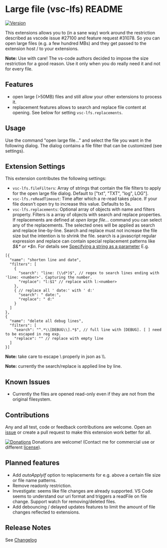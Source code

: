 # Large file (vsc-lfs) README

[![Version](https://vsmarketplacebadge.apphb.com/version/mbehr1.vsc-lfs.svg)](https://marketplace.visualstudio.com/items?itemName=mbehr1.vsc-lfs)

This extensions allows you to (in a sane way) work around the restriction described as vscode issue #27100 and feature request #31078.
So you can open large files (e.g. a few hundred MBs) and they get passed to the extension host / to your extensions.

**Note:** Use with care! The vs-code authors decided to impose the size restriction for a good reason. Use it only when you do really need it and not for every file. 

## Features

- open large (>50MB) files and still allow your other extensions to process it.
- replacement features allows to search and replace file content at opening. See below for setting `vsc-lfs.replacements`.

## Usage

Use the command "open large file..." and select the file you want in the following dialog. The dialog contains a file filter that can be customized (see settings).

## Extension Settings

This extension contributes the following settings:

* `vsc-lfs.fileFilters`: Array of strings that contain the file filters to apply for the open large file dialog. Default to ["txt", "TXT", "log", LOG"].
* `vsc-lfs.reReadTimeout`: Time after which a re-read takes place. If your file doesn't open try to increase this value. Defaults to 5s.
* `vsc-lfs.replacements`: Optional array of objects with name and filters property. Filters is a array of objects with search and replace properties. If replacements are defined at *open large file...* command you can select any of the replacements. The selected ones will be applied as search and replace line-by-line. Search and replace must not increase the file size but the intention is to shrink the file. search is a javascript regular expression and replace can contain special replacement patterns like *$&* or *$n*. For details see [Specifying a string as a parameter](https://developer.mozilla.org/en-US/docs/Web/JavaScript/Reference/Global_Objects/String/replace#Specifying_a_string_as_a_parameter) E.g.
```
[{
  "name": "shorten line and date",
  "filters": [
    {
      "search": "line: (\\d*)$", // regex to search lines ending with 'line: <number>'. Capturing the number.
      "replace": "l:$1" // replace with l:<number>
    },
    { // replace all ' date:' with ' d:'
      "search": " date:",
      "replace": " d:"
    }
  ]
},
{
  "name": "delete all debug lines",
  "filters": [
    "search": "^.*\\[DEBUG\\].*$", // full line with [DEBUG]. [ ] need to be escaped in reg exp.
    "replace": "" // replace with empty line
  ]
}]
```
**Note:**  take care to escape \ properly in json as \\\\.

**Note:**  currently the search/replace is applied line by line.

## Known Issues

* Currently the files are opened read-only even if they are not from the original filesystem.

## Contributions

Any and all test, code or feedback contributions are welcome.
Open an [issue](https://github.com/mbehr1/vsc-lfs/issues) or create a pull request to make this extension work better for all.

[![Donations](https://www.paypalobjects.com/en_US/DK/i/btn/btn_donateCC_LG.gif)](https://www.paypal.com/cgi-bin/webscr?cmd=_s-xclick&hosted_button_id=2ZNMJP5P43QQN&source=url) Donations are welcome! (Contact me for commercial use or different [license](https://creativecommons.org/licenses/by-nc-sa/4.0/legalcode)).

## Planned features

* Add *autoApplyIf* option to replacements for e.g. above a certain file size or file name patterns.
* Remove readonly restriction.
* Investigate: seems like file changes are already supported. VS Code seems to understand our uri format and triggers a readFile on file change.
  Support watch for removing/deleted files.
* Add debouncing / delayed updates features to limit the amount of file changes reflected to extensions.

## Release Notes

See [Changelog](./CHANGELOG.md)
